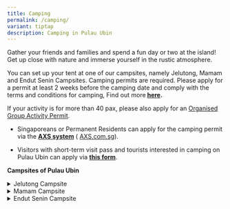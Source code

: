 ```yaml
---
title: Camping
permalink: /camping/
variant: tiptap
description: Camping in Pulau Ubin
---
```

<p>Gather your friends and families and spend a fun day or two at the island!
Get up close with nature and immerse yourself in the rustic atmosphere.&nbsp;</p>
<p>You can set up your tent at one of our campsites, namely Jelutong, Mamam
and Endut Senin Campsites. Camping permits are required. Please apply for
a permit at least 2 weeks before the camping date and comply with the terms
and conditions for camping, Find out more<strong>&nbsp;<a href="https://www.nparks.gov.sg/-/media/ubin/camping/pu---camping-permit-tc-(13jan2021).pdf" rel="noopener noreferrer nofollow" target="_blank">here</a>.</strong>
</p>
<p>If your activity is for more than 40 pax, please also apply for an <a href="https://ubin.nparks.gov.sg/permits/" rel="noopener nofollow" target="_blank">Organised Group Activity Permit</a>.</p>
<p></p>
<ul data-tight="true" class="tight">
<li>
<p>Singaporeans or Permanent Residents can apply for the camping permit via
the <strong><a href="https://e-station.axs.com.sg/NParks_Camping/Internet/index.php" rel="noopener noreferrer" target="_blank">AXS system</a></strong> (
<a href="https://e-station.axs.com.sg/NParks_Camping/Internet/index.php" rel="noopener noreferrer nofollow" target="_blank">AXS.com.sg</a>).</p>
</li>
<li>
<p>Visitors with short-term visit pass and tourists interested in camping
on Pulau Ubin can apply via <strong><a href="https://form.gov.sg/686372efacb1a19b41e3de22" rel="noopener noreferrer nofollow" target="_blank">this form</a></strong>.</p>
</li>
</ul>
<p><strong>Campsites of Pulau Ubin</strong>
</p>
<div data-type="detailGroup" class="isomer-accordion isomer-accordion-white">
<details class="isomer-details">
<summary>Jelutong Campsite</summary>
<div data-type="detailsContent" class="isomer-details-content">
<p></p>
<div class="iframe-wrapper">
<iframe allowfullscreen="true" frameborder="0" src="https://www.google.com/maps/embed?pb=!1m18!1m12!1m3!1d15954.514735541828!2d103.97526824258395!3d1.3991974158242888!2m3!1f0!2f0!3f0!3m2!1i1024!2i768!4f13.1!3m3!1m2!1s0x31da3e82734fd797%3A0xbe7fb8af34ca5a1a!2sJelutong%20Campsite!5e0!3m2!1sen!2ssg!4v1744533148442!5m2!1sen!2ssg"></iframe>
</div>
<p></p>
</div>
</details>
<details class="isomer-details">
<summary>Mamam Campsite</summary>
<div data-type="detailsContent" class="isomer-details-content">
<p></p>
<div class="iframe-wrapper">
<iframe allowfullscreen="true" frameborder="0" src="https://www.google.com/maps/embed?pb=!1m18!1m12!1m3!1d15954.413827035109!2d103.97355162881442!3d1.4139558458328483!2m3!1f0!2f0!3f0!3m2!1i1024!2i768!4f13.1!3m3!1m2!1s0x31da3e9321ea73fd%3A0x4ca5bf144ea9338c!2sMamam%20Campsite!5e0!3m2!1sen!2ssg!4v1744533257156!5m2!1sen!2ssg"></iframe>
</div>
<p></p>
</div>
</details>
<details class="isomer-details">
<summary>Endut Senin Campsite</summary>
<div data-type="detailsContent" class="isomer-details-content">
<p></p>
<div class="iframe-wrapper">
<iframe allowfullscreen="true" frameborder="0" src="https://www.google.com/maps/embed?pb=!1m18!1m12!1m3!1d7977.220670260194!2d103.95799481548879!3d1.4099471607555976!2m3!1f0!2f0!3f0!3m2!1i1024!2i768!4f13.1!3m3!1m2!1s0x31da3e7b9cd7dcdb%3A0xd1b55486f41d193a!2sEndut%20Senin%20Campsite!5e0!3m2!1sen!2ssg!4v1744533457417!5m2!1sen!2ssg"></iframe>
</div>
<p></p>
</div>
</details>
</div>
<p></p>